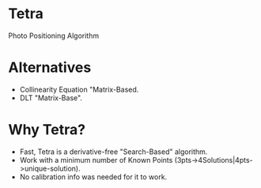 # Tetra
Photo Positioning Algorithm

# Alternatives
- Collinearity Equation "Matrix-Based. 
- DLT "Matrix-Base".

# Why Tetra?
- Fast, Tetra is a derivative-free "Search-Based" algorithm. 
- Work with a minimum number of Known Points (3pts->4Solutions|4pts->unique-solution).
- No calibration info was needed for it to work.
